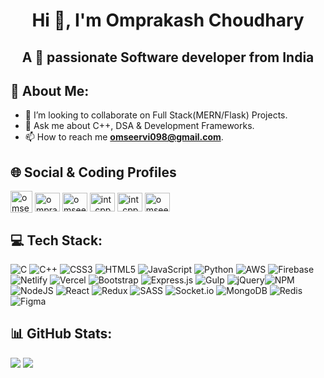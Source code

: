 <h1 align="center">Hi 👋, I'm Omprakash Choudhary</h1>
<h2 align="center">A 🚀 passionate Software developer from India</h2>

## 💫 About Me:

- 👯  I’m looking to collaborate on Full Stack(MERN/Flask) Projects.
- 💬 Ask me about C++, DSA & Development Frameworks.
- 📫 How to reach me **omseervi098@gmail.com**.

## 🌐 Social & Coding Profiles 
<p align="left">
<a href="https://www.instagram.com/omseervi_098/" target="blank"><img align="center" src="https://www.freepnglogos.com/uploads/logo-ig-png/logo-ig-stunning-instagram-logo-vector-download-for-new-7.png" alt="omseervi_098" height="35" width="35" /></a>
<a href="https://linkedin.com/in/omprakash-choudhary-46b996165" target="blank"><img align="center" src="https://raw.githubusercontent.com/rahuldkjain/github-profile-readme-generator/master/src/images/icons/Social/linked-in-alt.svg" alt="omprakash-choudhary-46b996165" height="30" width="40" /></a>
<a href="https://www.codechef.com/users/omseervi098" target="blank"><img align="center" src="https://avatars1.githubusercontent.com/u/11960354?s=460&v=4" alt="omseervi098" height="30" width="40" /></a>
<a href="https://www.hackerrank.com/omseervi098" target="blank"><img align="center" src="https://raw.githubusercontent.com/rahuldkjain/github-profile-readme-generator/master/src/images/icons/Social/hackerrank.svg" alt="int_cpp" height="30" width="40" /></a>
<a href="https://www.leetcode.com/omseervi098" target="blank"><img align="center" src="https://raw.githubusercontent.com/rahuldkjain/github-profile-readme-generator/master/src/images/icons/Social/leet-code.svg" alt="int_cpp" height="30" width="40" /></a>
<a href="https://auth.geeksforgeeks.org/user/omseervi_098/profile" target="blank"><img align="center" src="https://raw.githubusercontent.com/rahuldkjain/github-profile-readme-generator/master/src/images/icons/Social/geeks-for-geeks.svg" alt="omseervi_098/profile" height="30" width="40" /></a>
</p>


## 💻 Tech Stack:
![C](https://img.shields.io/badge/c-%2300599C.svg?style=flat&logo=c&logoColor=white) ![C++](https://img.shields.io/badge/c++-%2300599C.svg?style=flat&logo=c%2B%2B&logoColor=white) ![CSS3](https://img.shields.io/badge/css3-%231572B6.svg?style=flat&logo=css3&logoColor=white) ![HTML5](https://img.shields.io/badge/html5-%23E34F26.svg?style=flat&logo=html5&logoColor=white) ![JavaScript](https://img.shields.io/badge/javascript-%23323330.svg?style=flat&logo=javascript&logoColor=%23F7DF1E) ![Python](https://img.shields.io/badge/python-3670A0?style=flat&logo=python&logoColor=ffdd54) ![AWS](https://img.shields.io/badge/AWS-%23FF9900.svg?style=flat&logo=amazon-aws&logoColor=white) ![Firebase](https://img.shields.io/badge/firebase-%23039BE5.svg?style=flat&logo=firebase) ![Netlify](https://img.shields.io/badge/netlify-%23000000.svg?style=flat&logo=netlify&logoColor=#00C7B7) ![Vercel](https://img.shields.io/badge/vercel-%23000000.svg?style=flat&logo=vercel&logoColor=white) ![Bootstrap](https://img.shields.io/badge/bootstrap-%23563D7C.svg?style=flat&logo=bootstrap&logoColor=white) ![Express.js](https://img.shields.io/badge/express.js-%23404d59.svg?style=flat&logo=express&logoColor=%2361DAFB) ![Gulp](https://img.shields.io/badge/GULP-%23CF4647.svg?style=flat&logo=gulp&logoColor=white) ![jQuery](https://img.shields.io/badge/jquery-%230769AD.svg?style=flat&logo=jquery&logoColor=white)![NPM](https://img.shields.io/badge/NPM-%23000000.svg?style=flat&logo=npm&logoColor=white) ![NodeJS](https://img.shields.io/badge/node.js-6DA55F?style=flat&logo=node.js&logoColor=white) ![React](https://img.shields.io/badge/react-%2320232a.svg?style=flat&logo=react&logoColor=%2361DAFB)  ![Redux](https://img.shields.io/badge/redux-%23593d88.svg?style=flat&logo=redux&logoColor=white) ![SASS](https://img.shields.io/badge/SASS-hotpink.svg?style=flat&logo=SASS&logoColor=white) ![Socket.io](https://img.shields.io/badge/Socket.io-black?style=flat&logo=socket.io&badgeColor=010101) ![MongoDB](https://img.shields.io/badge/MongoDB-%234ea94b.svg?style=flat&logo=mongodb&logoColor=white) ![Redis](https://img.shields.io/badge/redis-%23DD0031.svg?style=flat&logo=redis&logoColor=white) 	![Figma](https://img.shields.io/badge/figma-%23F24E1E.svg?style=flat&logo=figma&logoColor=white)
## 📊 GitHub Stats:

![](https://github-readme-stats.vercel.app/api?username=omseervi098&theme=onedark&hide_border=true&include_all_commits=false&count_private=false)
![](https://github-readme-stats.vercel.app/api/top-langs/?username=omseervi098&theme=onedark&hide_border=true&include_all_commits=false&count_private=false&layout=compact)
